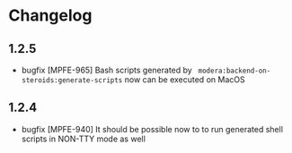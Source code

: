 # Changelog

## 1.2.5

* bugfix [MPFE-965] Bash scripts generated by ` modera:backend-on-steroids:generate-scripts` now can be executed on MacOS

## 1.2.4

* bugfix [MPFE-940] It should be possible now to to run generated shell scripts in NON-TTY mode as well